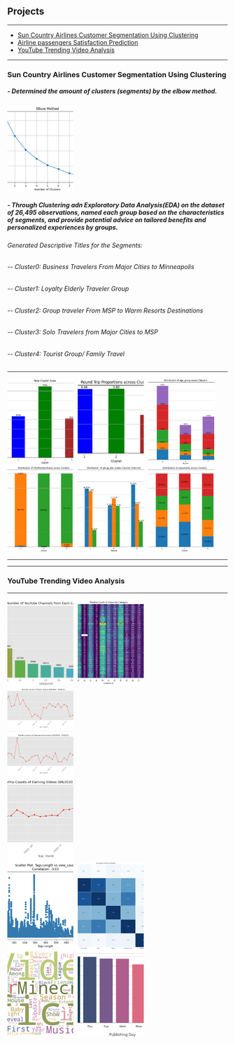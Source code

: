 <style>
  .image-row {
    display: flex;
    flex-wrap: wrap;
    gap: 10px; /* Adds space between images */
  }
  .project-image {
    flex: 1 1 30%; /* Each image takes up about one-third of the row */
    max-width: 30%; /* Prevents images from exceeding one-third of the row */
    height: 200px; /* Fixed height for consistency */
    object-fit: cover; /* Crop to fit without distortion */
  }
</style>


## Projects

---

- [Sun Country Airlines Customer Segmentation Using Clustering](#sun-country-airlines-customer-segmentation)
- [Airline passengers Satisfaction Prediction ](#another-project)
- [YouTube Trending Video Analysis](#YouTube-Trending-Video-Analysis)

---

### <a id="sun-country-airlines-customer-segmentation"></a>Sun Country Airlines Customer Segmentation Using Clustering

##### - Determined the amount of clusters (segments) by the elbow method.
<div class="image-row">
  <img src="images/1.1.png?raw=true" class="project-image"/>
</div>

##### - Through Clustering adn Exploratory Data Analysis(EDA) on the dataset of 26,495 observations, named each group based on the characteristics of segments, and provide potential advice on tailored benefits and personalized experiences by groups.
######   Generated Descriptive Titles for the Segments:
###### -- Cluster0:  Business Travelers From Major Cities to Minneapolis
###### -- Cluster1: Loyalty Elderly Traveler Group 
###### -- Cluster2: Group traveler From MSP to Warm Resorts Destinations
###### -- Cluster3: Solo Travelers from Major Cities to MSP
###### -- Cluster4: Tourist Group/ Family Travel

---
<div class="image-row">
  <img src="images/1.2.png?raw=true" class="project-image"/>
  <img src="images/1.3.png?raw=true" class="project-image"/>
  <img src="images/1.4.png?raw=true" class="project-image"/>
</div>
<div class="image-row">
  
  
</div>
<div class="image-row">
  <img src="images/1.5.png?raw=true" class="project-image"/>
  <img src="images/1.6.png?raw=true" class="project-image"/>
  <img src="images/1.7.png?raw=true" class="project-image"/>
</div>

---




---

### <a id="YouTube-Trending-Video-Analysis"></a>YouTube Trending Video Analysis
---
<div class="image-row">
  <img src="images/2.1.png?raw=true" class="project-image"/>
  <img src="images/2.2.png?raw=true" class="project-image"/>
</div>
<div class="image-row">
  <img src="images/2.3.png?raw=true" class="project-image"/>
</div>
<div class="image-row">
<img src="images/2.4.png?raw=true" class="project-image"/>
</div>
<div class="image-row">
  <img src="images/2.5.png?raw=true" class="project-image"/>
  <img src="images/2.6.png?raw=true" class="project-image"/>
</div>
<div class="image-row">
  <img src="images/2.7.png?raw=true" class="project-image"/>
  <img src="images/2.8.png?raw=true" class="project-image"/>
</div>
